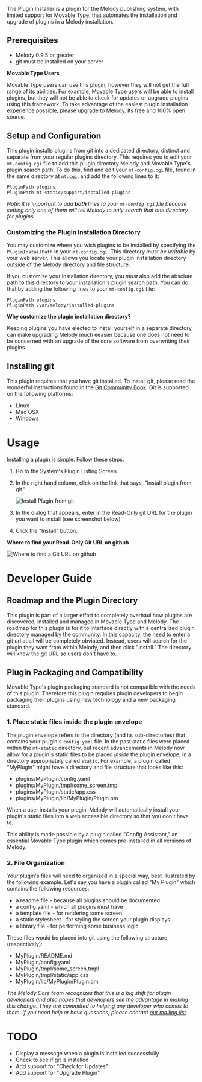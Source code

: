The Plugin Installer is a plugin for the Melody publishing system, with limited support for Movable Type, that automates the installation and upgrade of plugins in a Melody installation.

## Prerequisites

* Melody 0.9.5 or greater
* git must be installed on your server

**Movable Type Users**

Movable Type users can use this plugin, however they will not get the full range of its abilities. For example, Movable Type users will be able to install plugins, but they will not be able to check for updates or upgrade plugins using this framework. To take advantage of the easiest plugin installation experience possible, please upgrade to [Melody](http://openmelody.org). Its free and 100% open source.

## Setup and Configuration

This plugin installs plugins from git into a dedicated directory, distinct and separate from your regular plugins directory. This requires you to edit your `mt-config.cgi` file to add this plugin directory Melody and Movable Type's plugin search path. To do this, find and edit your `mt-config.cgi` file, found in the same directory at `mt.cgi`, and add the following lines to it:

    PluginPath plugins
    PluginPath mt-static/support/installed-plugins

*Note: it is important to add **both** lines to your `mt-config.cgi` file because setting only one of them will tell Melody to only search that one directory for plugins.*

### Customizing the Plugin Installation Directory

You may customize where you wish plugins to be installed by specifying the `PluginInstallPath` in your `mt-config.cgi`. This directory *must be writable* by your web server. This allows you locate your plugin installation directory outside of the Melody directory and file structure. 

If you customize your installation directory, you *must* also add the absolute path to this directory to your installation's plugin search path. You can do that by adding the following lines to your `mt-config.cgi` file:

    PluginPath plugins
    PluginPath /var/melody/installed-plugins

**Why customize the plugin installation directory?**

Keeping plugins you have elected to install yourself in a separate directory can make upgrading Melody much eeasier because one does not need to be concerned with an upgrade of the core software from overwriting their plugins.

## Installing git

This plugin requires that you have git installed. To install git, please read the wonderful instructions found in the [Git Community Book](http://book.git-scm.com/2_installing_git.html). Git is supported on the following platforms:

* Linux
* Mac OSX
* Windows

# Usage

Installing a plugin is simple. Follow these steps:

1. Go to the System's Plugin Listing Screen.

2. In the right hand column, click on the link that says, "Install plugin from git."

    ![Install Plugin from git](http://img.skitch.com/20100506-b29xmxnrx1e8gy4kyk9ikawk8i.jpg)

3. In the dialog that appears, enter in the Read-Only git URL for the plugin you want to install (see screenshot below)

4. Click the "Install" button.

**Where to find your Read-Only Git URL on github**

![Where to find a Git URL on github](http://img.skitch.com/20100506-kbpb1fru6tya9jesjc3ixsbg.jpg)

# Developer Guide

## Roadmap and the Plugin Directory

This plugin is part of a larger effort to completely overhaul how plugins are discovered, installed and managed in Movable Type and Melody. The roadmap for this plugin is for it to interface directly with a centralized plugin directory managed by the community. In this capacity, the need to enter a git url at all will be completely obviated. Instead, users will search for the plugin they want from within Melody, and then click "install." The directory will know the git URL so users don't have to.

## Plugin Packaging and Compatibility

Movable Type's plugin packaging standard is not compatible with the needs of this plugin. Therefore this plugin requires plugin developers to begin packaging their plugins using new technology and a new packaging standard. 

### 1. Place static files inside the plugin envelope

The plugin envelope refers to the directory (and its sub-directories) that contains your plugin's `config.yaml` file. In the past static files were placed within the `mt-static` directory, but recent advancements in Melody now allow for a plugin's static files to be placed *inside* the plugin envelope, in a directory appropriately called `static`. For example, a plugin called "MyPlugin" might have a directory and file structure that looks like this:

* plugins/MyPlugin/config.yaml
* plugins/MyPlugin/tmpl/some_screen.tmpl
* plugins/MyPlugin/static/app.css
* plugins/MyPlugin/lib/MyPlugin/Plugin.pm

When a user installs your plugin, Melody will automatically install your plugin's static files into a web accessible directory so that you don't have to. 

This ability is made possible by a plugin called "Config Assistant," an essential Movable Type plugin which comes pre-installed in all versions of Melody.

### 2. File Organization

Your plugin's files will need to organized in a special way, best illustrated by the following example. Let's say you have a plugin called "My Plugin" which contains the following resources:

* a readme file - because all plugins should be documented
* a config.yaml - which all plugins must have
* a template file - for rendering some screen
* a static stylesheet - for styling the screen your plugin displays
* a library file - for performing some business logic

These files would be placed into git using the following structure (respectively):

* MyPlugin/README.md
* MyPlugin/config.yaml
* MyPlugin/tmpl/some_screen.tmpl
* MyPlugin/tmpl/static/app.css
* MyPlugin/lib/MyPlugin/Plugin.pm

*The Melody Core team recognizes that this is a big shift for plugin developers and also hopes that developers see the advantage in making this change. They are committed to helping any developer who comes to them. If you need help or have questions, please contact [our mailing list](http://groups.google.com/group/openmelody).*

# TODO

* Display a message when a plugin is installed successfully.
* Check to see if git is installed
* Add support for "Check for Updates"
* Add support for "Upgrade Plugin"